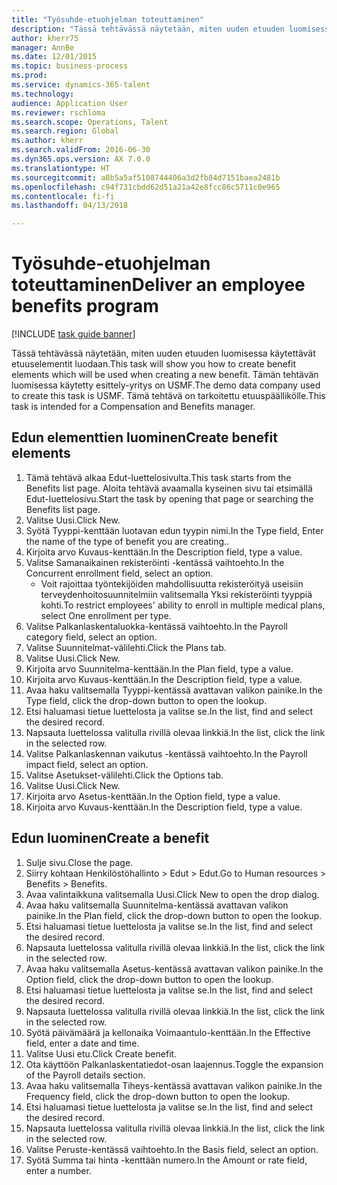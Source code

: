 ```yaml
--- 
title: "Työsuhde-etuohjelman toteuttaminen"
description: "Tässä tehtävässä näytetään, miten uuden etuuden luomisessa käytettävät etuuselementit luodaan."
author: kherr75
manager: AnnBe
ms.date: 12/01/2015
ms.topic: business-process
ms.prod: 
ms.service: dynamics-365-talent
ms.technology: 
audience: Application User
ms.reviewer: rschloma
ms.search.scope: Operations, Talent
ms.search.region: Global
ms.author: kherr
ms.search.validFrom: 2016-06-30
ms.dyn365.ops.version: AX 7.0.0
ms.translationtype: HT
ms.sourcegitcommit: a8b5a5af5108744406a3d2fb84d7151baea2481b
ms.openlocfilehash: c94f731cbdd62d51a21a42e8fcc86c5711c0e965
ms.contentlocale: fi-fi
ms.lasthandoff: 04/13/2018

---
```

# <a name="deliver-an-employee-benefits-program"></a><span data-ttu-id="8b560-103">Työsuhde-etuohjelman toteuttaminen</span><span class="sxs-lookup"><span data-stu-id="8b560-103">Deliver an employee benefits program</span></span>

[!INCLUDE [task guide banner](../../includes/task-guide-banner.md)]

<span data-ttu-id="8b560-104">Tässä tehtävässä näytetään, miten uuden etuuden luomisessa käytettävät etuuselementit luodaan.</span><span class="sxs-lookup"><span data-stu-id="8b560-104">This task will show you how to create benefit elements which will be used when creating a new benefit.</span></span> <span data-ttu-id="8b560-105">Tämän tehtävän luomisessa käytetty esittely-yritys on USMF.</span><span class="sxs-lookup"><span data-stu-id="8b560-105">The demo data company used to create this task is USMF.</span></span> <span data-ttu-id="8b560-106">Tämä tehtävä on tarkoitettu etuuspäällikölle.</span><span class="sxs-lookup"><span data-stu-id="8b560-106">This task is intended for a Compensation and Benefits manager.</span></span>


## <a name="create-benefit-elements"></a><span data-ttu-id="8b560-107">Edun elementtien luominen</span><span class="sxs-lookup"><span data-stu-id="8b560-107">Create benefit elements</span></span>
1. <span data-ttu-id="8b560-108">Tämä tehtävä alkaa Edut-luettelosivulta.</span><span class="sxs-lookup"><span data-stu-id="8b560-108">This task starts from the Benefits list page.</span></span> <span data-ttu-id="8b560-109">Aloita tehtävä avaamalla kyseinen sivu tai etsimällä Edut-luettelosivu.</span><span class="sxs-lookup"><span data-stu-id="8b560-109">Start the task by opening that page or searching the Benefits list page.</span></span>
2. <span data-ttu-id="8b560-110">Valitse Uusi.</span><span class="sxs-lookup"><span data-stu-id="8b560-110">Click New.</span></span>
3. <span data-ttu-id="8b560-111">Syötä Tyyppi-kenttään luotavan edun tyypin nimi.</span><span class="sxs-lookup"><span data-stu-id="8b560-111">In the Type field, Enter the name of the type of benefit you are creating..</span></span>
4. <span data-ttu-id="8b560-112">Kirjoita arvo Kuvaus-kenttään.</span><span class="sxs-lookup"><span data-stu-id="8b560-112">In the Description field, type a value.</span></span>
5. <span data-ttu-id="8b560-113">Valitse Samanaikainen rekisteröinti -kentässä vaihtoehto.</span><span class="sxs-lookup"><span data-stu-id="8b560-113">In the Concurrent enrollment field, select an option.</span></span>
    * <span data-ttu-id="8b560-114">Voit rajoittaa työntekijöiden mahdollisuutta rekisteröityä useisiin terveydenhoitosuunnitelmiin valitsemalla Yksi rekisteröinti tyyppiä kohti.</span><span class="sxs-lookup"><span data-stu-id="8b560-114">To restrict employees' ability to enroll in multiple medical plans, select One enrollment per type.</span></span>  
6. <span data-ttu-id="8b560-115">Valitse Palkanlaskentaluokka-kentässä vaihtoehto.</span><span class="sxs-lookup"><span data-stu-id="8b560-115">In the Payroll category field, select an option.</span></span>
7. <span data-ttu-id="8b560-116">Valitse Suunnitelmat-välilehti.</span><span class="sxs-lookup"><span data-stu-id="8b560-116">Click the Plans tab.</span></span>
8. <span data-ttu-id="8b560-117">Valitse Uusi.</span><span class="sxs-lookup"><span data-stu-id="8b560-117">Click New.</span></span>
9. <span data-ttu-id="8b560-118">Kirjoita arvo Suunnitelma-kenttään.</span><span class="sxs-lookup"><span data-stu-id="8b560-118">In the Plan field, type a value.</span></span>
10. <span data-ttu-id="8b560-119">Kirjoita arvo Kuvaus-kenttään.</span><span class="sxs-lookup"><span data-stu-id="8b560-119">In the Description field, type a value.</span></span>
11. <span data-ttu-id="8b560-120">Avaa haku valitsemalla Tyyppi-kentässä avattavan valikon painike.</span><span class="sxs-lookup"><span data-stu-id="8b560-120">In the Type field, click the drop-down button to open the lookup.</span></span>
12. <span data-ttu-id="8b560-121">Etsi haluamasi tietue luettelosta ja valitse se.</span><span class="sxs-lookup"><span data-stu-id="8b560-121">In the list, find and select the desired record.</span></span>
13. <span data-ttu-id="8b560-122">Napsauta luettelossa valitulla rivillä olevaa linkkiä.</span><span class="sxs-lookup"><span data-stu-id="8b560-122">In the list, click the link in the selected row.</span></span>
14. <span data-ttu-id="8b560-123">Valitse Palkanlaskennan vaikutus -kentässä vaihtoehto.</span><span class="sxs-lookup"><span data-stu-id="8b560-123">In the Payroll impact field, select an option.</span></span>
15. <span data-ttu-id="8b560-124">Valitse Asetukset-välilehti.</span><span class="sxs-lookup"><span data-stu-id="8b560-124">Click the Options tab.</span></span>
16. <span data-ttu-id="8b560-125">Valitse Uusi.</span><span class="sxs-lookup"><span data-stu-id="8b560-125">Click New.</span></span>
17. <span data-ttu-id="8b560-126">Kirjoita arvo Asetus-kenttään.</span><span class="sxs-lookup"><span data-stu-id="8b560-126">In the Option field, type a value.</span></span>
18. <span data-ttu-id="8b560-127">Kirjoita arvo Kuvaus-kenttään.</span><span class="sxs-lookup"><span data-stu-id="8b560-127">In the Description field, type a value.</span></span>

## <a name="create-a-benefit"></a><span data-ttu-id="8b560-128">Edun luominen</span><span class="sxs-lookup"><span data-stu-id="8b560-128">Create a benefit</span></span>
1. <span data-ttu-id="8b560-129">Sulje sivu.</span><span class="sxs-lookup"><span data-stu-id="8b560-129">Close the page.</span></span>
2. <span data-ttu-id="8b560-130">Siirry kohtaan Henkilöstöhallinto > Edut > Edut.</span><span class="sxs-lookup"><span data-stu-id="8b560-130">Go to Human resources > Benefits > Benefits.</span></span>
3. <span data-ttu-id="8b560-131">Avaa valintaikkuna valitsemalla Uusi.</span><span class="sxs-lookup"><span data-stu-id="8b560-131">Click New to open the drop dialog.</span></span>
4. <span data-ttu-id="8b560-132">Avaa haku valitsemalla Suunnitelma-kentässä avattavan valikon painike.</span><span class="sxs-lookup"><span data-stu-id="8b560-132">In the Plan field, click the drop-down button to open the lookup.</span></span>
5. <span data-ttu-id="8b560-133">Etsi haluamasi tietue luettelosta ja valitse se.</span><span class="sxs-lookup"><span data-stu-id="8b560-133">In the list, find and select the desired record.</span></span>
6. <span data-ttu-id="8b560-134">Napsauta luettelossa valitulla rivillä olevaa linkkiä.</span><span class="sxs-lookup"><span data-stu-id="8b560-134">In the list, click the link in the selected row.</span></span>
7. <span data-ttu-id="8b560-135">Avaa haku valitsemalla Asetus-kentässä avattavan valikon painike.</span><span class="sxs-lookup"><span data-stu-id="8b560-135">In the Option field, click the drop-down button to open the lookup.</span></span>
8. <span data-ttu-id="8b560-136">Etsi haluamasi tietue luettelosta ja valitse se.</span><span class="sxs-lookup"><span data-stu-id="8b560-136">In the list, find and select the desired record.</span></span>
9. <span data-ttu-id="8b560-137">Napsauta luettelossa valitulla rivillä olevaa linkkiä.</span><span class="sxs-lookup"><span data-stu-id="8b560-137">In the list, click the link in the selected row.</span></span>
10. <span data-ttu-id="8b560-138">Syötä päivämäärä ja kellonaika Voimaantulo-kenttään.</span><span class="sxs-lookup"><span data-stu-id="8b560-138">In the Effective field, enter a date and time.</span></span>
11. <span data-ttu-id="8b560-139">Valitse Uusi etu.</span><span class="sxs-lookup"><span data-stu-id="8b560-139">Click Create benefit.</span></span>
12. <span data-ttu-id="8b560-140">Ota käyttöön Palkanlaskentatiedot-osan laajennus.</span><span class="sxs-lookup"><span data-stu-id="8b560-140">Toggle the expansion of the Payroll details section.</span></span>
13. <span data-ttu-id="8b560-141">Avaa haku valitsemalla Tiheys-kentässä avattavan valikon painike.</span><span class="sxs-lookup"><span data-stu-id="8b560-141">In the Frequency field, click the drop-down button to open the lookup.</span></span>
14. <span data-ttu-id="8b560-142">Etsi haluamasi tietue luettelosta ja valitse se.</span><span class="sxs-lookup"><span data-stu-id="8b560-142">In the list, find and select the desired record.</span></span>
15. <span data-ttu-id="8b560-143">Napsauta luettelossa valitulla rivillä olevaa linkkiä.</span><span class="sxs-lookup"><span data-stu-id="8b560-143">In the list, click the link in the selected row.</span></span>
16. <span data-ttu-id="8b560-144">Valitse Peruste-kentässä vaihtoehto.</span><span class="sxs-lookup"><span data-stu-id="8b560-144">In the Basis field, select an option.</span></span>
17. <span data-ttu-id="8b560-145">Syötä Summa tai hinta -kenttään numero.</span><span class="sxs-lookup"><span data-stu-id="8b560-145">In the Amount or rate field, enter a number.</span></span>


